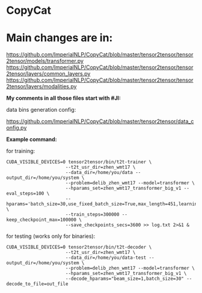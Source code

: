 # CopyCat

# Main changes are in:

https://github.com/ImperialNLP/CopyCat/blob/master/tensor2tensor/tensor2tensor/models/transformer.py
https://github.com/ImperialNLP/CopyCat/blob/master/tensor2tensor/tensor2tensor/layers/common_layers.py
https://github.com/ImperialNLP/CopyCat/blob/master/tensor2tensor/tensor2tensor/layers/modalities.py

**My comments in all those files start with #JI:**

data bins generation config:

https://github.com/ImperialNLP/CopyCat/blob/master/tensor2tensor/data_config.py

**Example command:**

for training:

```
CUDA_VISIBLE_DEVICES=0 tensor2tensor/bin/t2t-trainer \
                      --t2t_usr_dir=zhen_wmt17 \
                      --data_dir=/home/you/data --output_dir=/home/you/system \
                      --problem=delib_zhen_wmt17 --model=transformer \
                      --hparams_set=zhen_wmt17_transformer_big_v1 --eval_steps=100 \
                      --hparams='batch_size=30,use_fixed_batch_size=True,max_length=451,learning_rate=0.05' \
                      --train_steps=300000 --keep_checkpoint_max=100000 \
                      --save_checkpoints_secs=3600 >> log.txt 2>&1 &
```

for testing (works only for binaries):

```
CUDA_VISIBLE_DEVICES=0 tensor2tensor/bin/t2t-decoder \
                      --t2t_usr_dir=zhen_wmt17 \
                      --data_dir=/home/you/data-test --output_dir=/home/you/system \
                      --problem=delib_zhen_wmt17 --model=transformer \
                      --hparams_set=zhen_wmt17_transformer_big_v1 \
                      --decode_hparams="beam_size=1,batch_size=30" --decode_to_file=out_file
```
